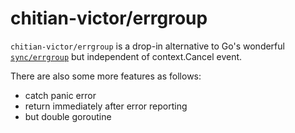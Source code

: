 # chitian-victor/errgroup
`chitian-victor/errgroup` is a drop-in alternative to Go's wonderful
[`sync/errgroup`](https://pkg.go.dev/golang.org/x/sync/errgroup) but
independent of context.Cancel event. 

There are also some more features as follows:
- catch panic error
- return immediately after error reporting
- but double goroutine
